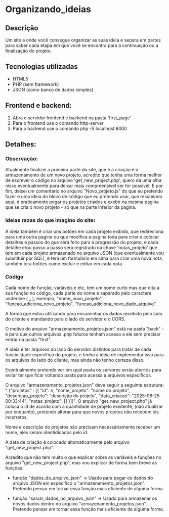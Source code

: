 # Organizando_ideias

## Descrição
 Um site a onde você consegue organizar as suas ideia e separa em partes para saber
cada etapa em que você se encontra para a continuação ou a finalização do projeto.

## Tecnologias utilizadas
- HTML5
- PHP (sem framework)
- JSON (como banco de dados simples)

## Frontend e backend:
1. Abra o servidor frontend e backend na pasta 'first_page'
2. Para o frontend use o comando http-server
3. Para o backend use o comando php -S localhost:8000 

## Detalhes:
### Observação:
 Atualmente finalizei a primeira parte do site, que é a criação e o armazenamento de
um novo projeto, acredito que tenha uma forma melhor de escrever o código no arquivo
'get_new_project.php', quero da uma olha nisso eventualmente para deixar mais compreensivel ser for possivel. E por fim, deixei um comentário no arquivo "Novo_projeto.js" do que eu pretendo fazer e uma ideia do bloco de código que eu pretendo usar, que resumindo aqui, é praticamente pegar os projetos criados e exebir na mesma pagina que se cria o novo projeto - só que na parte inferior da pagina.

### Ideias razas do que imagino do site:
 A ideia também é criar uns botões em cada projeto exibido, que redireciona para uma
outra pagina ou que modifica a pagina toda para criar e colocar detalhes e passos do que será feito para a progressão do projeto, e cada detalhe e/ou passo a passo sera registrado na chave 'notas_projeto' que tem em cada projeto armazenado no arquivo JSON (que eventualmente vou substituir por SQL), e terá um formulário em cima para criar uma nova nota, também tera botões como excluir e editar em cada nota.

### Código
 Cada nome de função, variáveis e etc, tem um nome curto mas que dita a sua função no
código, cada parte do nome é saparado pelo caractere underline ( _ ), exemplo, "nome_novo_projeto", "funcao_adiciona_novo_projeto", "funcao_adiciona_novo_dado_arquivo".

 A forma que estou utilizando para encaminhar os dados recebido pelo lado do cliente
e mandando para o lado do servidor e o CORS.

 O motivo do arquivo "armazenamento_projetos.json" está na pasta "back" - é para que
outros arquivos .php futuros tenham acesso a ele sem precisar entrar na pasta "first".

 A ideia é ter arquivos do lado do servidor distintos para tratar de cada 
funciolidade específico do projeto, e tenho a ideia de implementar isso para os arquivos do lado do cliente, mas ainda não tenho certeza disso.

 Eventualmente pretendo ver em qual pasta os servores serão abertos para evitar ter
que ficar voltando pasta para acessa a arquivos específicos.

 O arquivo "armazenamento_projetos.json" deve seguir a seguinte estrutura: "
{"projetos" : [{ "id": n, "nome_projeto": "nome do projeto", "descricao_projeto": "descrição do projeto", "data_criacao": "2025-06-25 00:33:44", "notas_projeto": [] }]}". O arquivo "get_new_project.php" já coloca o id de acordo com a quantidade de projeto existente, (não atualizar por enquanto), pretendo alterar para que novos projetos não recebem ids incorretos. 
 
 Nome e descrição do projetos não precisam necessáriamente receber um nome, eles
seram identidicados pelo id.

 A data de criação é colocado altomaticamente pelo arquivo "get_new_project.php".

 Acredito que não tem muito o que explicar sobre as variáveis e funções no arquivo
"get_new_project.php", mas vou explicar de forma bem breve as funções:

- função "dados_do_arquivo_json" -> Usado para pegar os dados do arquivo JSON em especifico o "armazenamento_projetos.json". Pretendo pensar em tornar essa função mais eficiente de alguma forma.

- função "salvar_dados_no_arquivo_json" -> Usado para armazenar os novos dados dentro do arquivo "armazenamento_projetos.json". Pretendo pensar em tornar essa função mais eficiente de alguma forma.